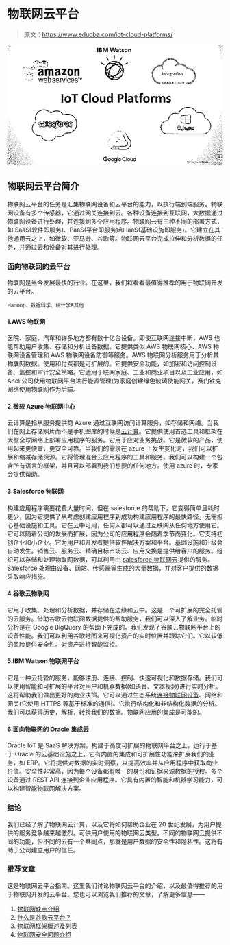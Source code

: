 # 物联网云平台

> 原文：<https://www.educba.com/iot-cloud-platforms/>

![iot cloud platforms](img/c6ea896cea5e897688d769fe32efbcc9.png)



## 物联网云平台简介

物联网云平台的任务是汇集物联网设备和云平台的能力，以执行端到端服务。物联网设备有多个传感器，它通过网关连接到云。各种设备连接到互联网，大数据通过物联网设备进行处理，并连接到多个应用程序。物联网云有三种不同的部署方式，如 SaaS(软件即服务)、PaaS(平台即服务)和 IaaS(基础设施即服务)。它建立在其他通用云之上，如微软、亚马逊、谷歌等。物联网云平台完成拉伸和分析数据的任务，并通过云和设备对其进行处理。

### 面向物联网的云平台

物联网是当今发展最快的行业。在这里，我们将看看最值得推荐的用于物联网开发的云平台。

<small>Hadoop、数据科学、统计学&其他</small>

#### 1.AWS 物联网

医院、家庭、汽车和许多地方都有数十亿台设备。即使互联网连接中断，AWS 也能帮助用户收集、存储和分析设备数据。它提供类似 AWS 物联网核心、AWS 物联网设备管理和 AWS 物联网设备防御等服务。AWS 物联网分析服务用于分析其物联网数据。使用和付费都是可扩展的。它提供安全功能，如加密和访问控制设备、监控和审计安全策略。它适用于联网家庭、工业和商业项目以及工业应用，如 Anel 公司使用物联网平台进行能源管理(为家庭创建绿色玻璃使能网关，赛门铁克网络使用物联网作为后端。

#### 2.微软 Azure 物联网中心

云计算是指从服务提供商 Azure 通过互联网访问计算服务，如存储和网络。当我们在网上存储照片而不是手机图库的时候是[云计算](https://www.educba.com/what-is-cloud-computing/)。它提供使用首选工具和框架在大型全球网络上部署应用程序的服务。它用于应对业务挑战。它是微软的产品，使用起来更便宜，更安全可靠。当我们的需求在 azure 上发生变化时，我们可以扩展和缩减存储资源。它将管理混合云应用程序的工具和服务。我们可以构建一个包含所有语言的框架，并且可以部署到我们想要的任何地方。使用 azure 时，专家会提供帮助。

#### 3.Salesforce 物联网

构建应用程序需要花费大量时间，但在 salesforce 的帮助下，它变得简单且耗时更少，因为它提供了从考虑创建应用程序到成功构建应用程序的最快路径。无需担心基础设施和工具。它在云中可用，任何人都可以通过互联网从任何地方使用它。它可以随着公司的发展而扩展，因为公司的应用程序会随着季节而变化。它支持初创企业和小企业。它为用户和开发者提供软件解决方案和平台。基础设施和升级会自动发生。销售云、服务云、精确目标市场云、应用交换是提供给客户的服务。组织可以存储和处理物联网数据，可以利用由 [salesforce 物联网云](https://www.educba.com/salesforce-iot-cloud/)提供的服务。Salesforce 处理由设备、网站、传感器等生成的大量数据，并对客户提供的数据采取响应措施。

#### 4.谷歌云物联网

它用于收集、处理和分析数据，并存储在边缘和云中。这是一个可扩展的完全托管的云服务。借助谷歌云物联网数据提供的帮助服务，我们可以深入了解业务。临时分析是在 Google BigQuery 的帮助下完成的。我们发现了谷歌云物联网平台上的设备性能。我们可以利用谷歌地图来可视化资产的实时位置并跟踪它们。它以较低的风险提供安全性。对资产进行智能监控。

#### 5.IBM Watson 物联网平台

它是一种云托管的服务，能够注册、连接、控制、快速可视化和数据存储。我们可以使用智能和可扩展的平台对用户和机器数据(如语音、文本视频)进行实时分析。这将帮助我们做出更好的商业决策。它可以通过生态系统[连接物联网设备](https://www.educba.com/iot-devices/)、网络和网关(它使用 HTTPS 等基于标准的通信)。它执行结构化和非结构化数据的分析。我们可以获得历史，解析，转换我们的数据。物联网应用的集成是可能的。

#### 6.面向物联网的 Oracle 集成云

Oracle IoT 是 SaaS 解决方案，构建于高度可扩展的物联网平台之上，运行于基于 Oracle 的云基础设施之上。它有内置的集成和可扩展性功能来扩展我们的业务，如 ERP。它将提供对数据的实时洞察，以提高效率并从应用程序中获取商业价值。安全性非常高，因为每个设备都有唯一的身份和证据来源数据的授权。多个设备通过 REST API 连接到企业应用程序。它具有内置的智能和机器学习能力，可以构建智能物联网解决方案。

### 结论

我们已经了解了物联网云计算，以及它将如何帮助企业在 20 世纪发展，为用户提供的服务竞争越来越激烈。可供用户使用的物联网云类型。不同的物联网云提供不同的功能，但不同的云有一个共同点，那就是用户数据的安全性和隐私性。这将有助于公司建立用户的信任。

### 推荐文章

这是物联网云平台指南。这里我们讨论物联网云平台的介绍，以及最值得推荐的用于物联网开发的云平台。您也可以浏览我们推荐的文章，了解更多信息——

1.  [物联网缺点介绍](https://www.educba.com/iot-disadvantages/)
2.  [什么是谷歌云平台？](https://www.educba.com/what-is-google-cloud-platform/)
3.  [物联网框架概述及列表](https://www.educba.com/iot-framework/)
4.  [物联网安全问题介绍](https://www.educba.com/iot-security-issues/)





